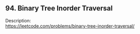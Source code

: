 ## 94. Binary Tree Inorder Traversal

Description:  
https://leetcode.com/problems/binary-tree-inorder-traversal/